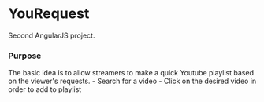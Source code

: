 # YouRequest
Second AngularJS project.

### Purpose

The basic idea is to allow streamers to make a quick Youtube playlist based on the viewer's requests.
	- Search for a video
	- Click on the desired video in order to add to playlist

